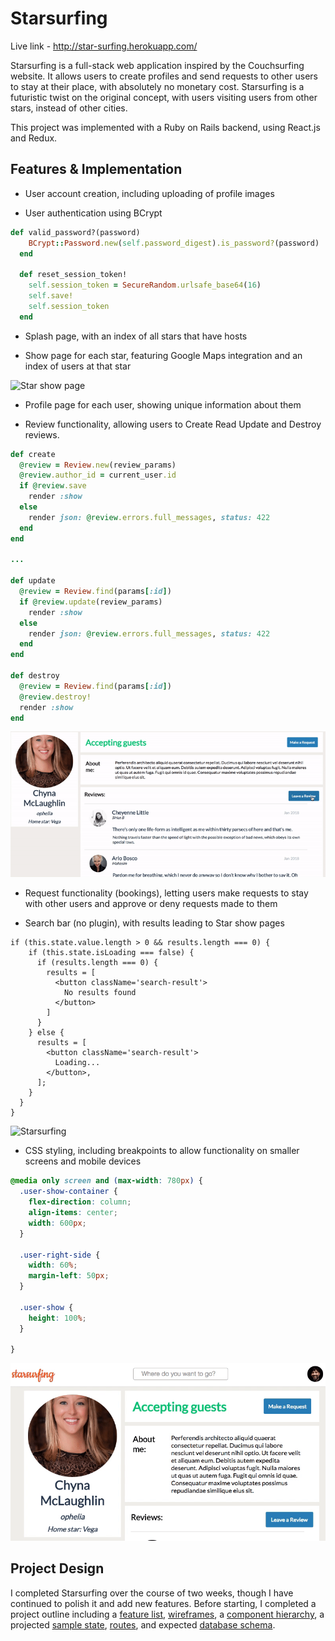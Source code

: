 # Starsurfing

Live link - http://star-surfing.herokuapp.com/

Starsurfing is a full-stack web application inspired by the Couchsurfing website. It allows users to create profiles and send requests to other users to stay at their place, with absolutely no monetary cost. Starsurfing is a futuristic twist on the original concept, with users visiting users from other stars, instead of other cities.

This project was implemented with a Ruby on Rails backend, using React.js and Redux.

## Features & Implementation

* User account creation, including uploading of profile images

* User authentication using BCrypt

``` Ruby
def valid_password?(password)
    BCrypt::Password.new(self.password_digest).is_password?(password)
  end

  def reset_session_token!
    self.session_token = SecureRandom.urlsafe_base64(16)
    self.save!
    self.session_token
  end
```

* Splash page, with an index of all stars that have hosts

* Show page for each star, featuring Google Maps integration and an index of users at that star

![Star show page](https://i.imgur.com/nTgmdwD.png)

* Profile page for each user, showing unique information about them

* Review functionality, allowing users to Create Read Update and Destroy reviews.

``` Ruby
def create
  @review = Review.new(review_params)
  @review.author_id = current_user.id
  if @review.save
    render :show
  else
    render json: @review.errors.full_messages, status: 422
  end
end

...

def update
  @review = Review.find(params[:id])
  if @review.update(review_params)
    render :show
  else
    render json: @review.errors.full_messages, status: 422
  end
end

def destroy
  @review = Review.find(params[:id])
  @review.destroy!
  render :show
end
```

![User show page](/screenshots/user-show.gif)

* Request functionality (bookings), letting users make requests to stay with other users and approve or deny requests made to them

* Search bar (no plugin), with results leading to Star show pages

``` JSX
if (this.state.value.length > 0 && results.length === 0) {
    if (this.state.isLoading === false) {
      if (results.length === 0) {
        results = [
          <button className='search-result'>
            No results found
          </button>
        ]
      }
    } else {
      results = [
        <button className='search-result'>
          Loading...
        </button>,
      ];
    }
  }
}
```

![Starsurfing](https://i.imgur.com/xbweDkF.png)

* CSS styling, including breakpoints to allow functionality on smaller screens and mobile devices

``` CSS
@media only screen and (max-width: 780px) {
  .user-show-container {
    flex-direction: column;
    align-items: center;
    width: 600px;
  }

  .user-right-side {
    width: 60%;
    margin-left: 50px;
  }

  .user-show {
    height: 100%;
  }

}
```

![Breakpoints](/screenshots/breakpoints.gif)
## Project Design
I completed Starsurfing over the course of two weeks, though I have continued to polish it and add new features. Before starting, I completed a project outline including a [feature list](https://github.com/TheSlyPig/star-surfing/wiki/MVP-List), [wireframes](https://github.com/TheSlyPig/star-surfing/wiki/Wireframes), a [component hierarchy](https://github.com/TheSlyPig/star-surfing/wiki/Component-Hierarchy), a projected [sample state](https://github.com/TheSlyPig/star-surfing/wiki/Sample-State), [routes](https://github.com/TheSlyPig/star-surfing/wiki/Routes), and expected [database schema](https://github.com/TheSlyPig/star-surfing/wiki/Database-Schema).
